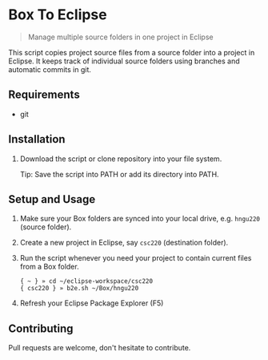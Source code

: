 # Box To Eclipse

> Manage multiple source folders in one project in Eclipse

This script copies project source files from a source folder into a project in Eclipse. It keeps track of individual source folders using branches and automatic commits in git.

## Requirements

 - git

## Installation

1) Download the script or clone repository into your file system.

   Tip: Save the script into PATH or add its directory into PATH.

## Setup and Usage

1) Make sure your Box folders are synced into your local drive, e.g. `hngu220` (source folder).

2) Create a new project in Eclipse, say `csc220` (destination folder).

3) Run the script whenever you need your project to contain current files from a Box folder.

   ```
   { ~ } » cd ~/eclipse-workspace/csc220
   { csc220 } » b2e.sh ~/Box/hngu220
   ```

4) Refresh your Eclipse Package Explorer (F5)

## Contributing

Pull requests are welcome, don't hesitate to contribute.
